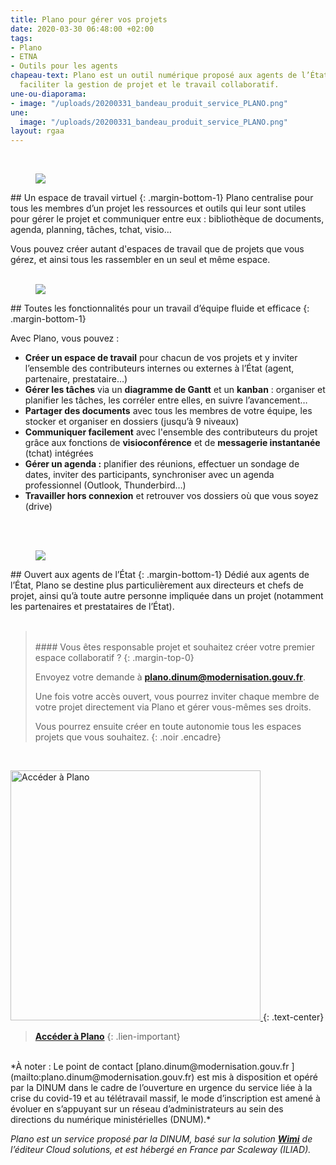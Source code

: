 ```yaml
---
title: Plano pour gérer vos projets
date: 2020-03-30 06:48:00 +02:00
tags:
- Plano
- ETNA
- Outils pour les agents
chapeau-text: Plano est un outil numérique proposé aux agents de l’État, destiné à
  faciliter la gestion de projet et le travail collaboratif.
une-ou-diaporama:
- image: "/uploads/20200331_bandeau_produit_service_PLANO.png"
une:
  image: "/uploads/20200331_bandeau_produit_service_PLANO.png"
layout: rgaa
---
```


<br>

<figure class='image-left' style='width: 8%;'>
<img src="/uploads/picto-ordi.png"/>
</figure>## Un espace de travail virtuel 
{: .margin-bottom-1} 
Plano centralise pour tous les membres d’un projet les ressources et outils qui leur sont utiles pour gérer le projet et communiquer entre eux : bibliothèque de documents, agenda, planning, tâches, tchat, visio…

Vous pouvez créer autant d'espaces de travail que de projets que vous gérez, et ainsi tous les rassembler en un seul et même espace. 
<br>
<br>



<figure class='image-left' style='width: 6%;'>
<img src="/uploads/picto-intervention.png"/>
</figure>## Toutes les fonctionnalités pour un travail d’équipe fluide et efficace
{: .margin-bottom-1}

Avec Plano, vous pouvez :

* **Créer un espace de travail** pour chacun de vos projets et y inviter l’ensemble des contributeurs internes ou externes à l’État (agent, partenaire, prestataire…)
* **Gérer les tâches** via un **diagramme de Gantt** et un **kanban** : organiser et planifier les tâches, les corréler entre elles, en suivre l’avancement…
* **Partager des documents** avec tous les membres de votre équipe, les stocker et organiser en dossiers (jusqu’à 9 niveaux)
* **Communiquer facilement** avec l'ensemble des contributeurs du projet grâce aux fonctions de **visioconférence** et de **messagerie instantanée** (tchat) intégrées
* **Gérer un agenda :** planifier des réunions, effectuer un sondage de dates, inviter des participants, synchroniser avec un agenda professionnel (Outlook, Thunderbird…)
* **Travailler hors connexion** et retrouver vos dossiers où que vous soyez (drive)
<br>
<br>



<figure class='image-left' style='width: 6%;'>
<img src="/uploads/group-bleu.png"/>
</figure>## Ouvert aux agents de l’État
{: .margin-bottom-1}
Dédié aux agents de l’État, Plano se destine plus particulièrement aux directeurs et chefs de projet, ainsi qu’à toute autre personne impliquée dans un projet (notamment les partenaires et prestataires de l’État).
<br>
<br>

> <br> 
> #### Vous êtes responsable projet et souhaitez créer votre premier espace collaboratif ?
> {: .margin-top-0}
>
> Envoyez votre demande à [**plano.dinum@modernisation.gouv.fr**](mailto:plano.dinum@modernisation.gouv.fr). 
>
> Une fois votre accès ouvert, vous pourrez inviter chaque membre de votre projet directement via Plano et gérer vous-mêmes ses droits. 
>
> Vous pourrez ensuite créer en toute autonomie tous les espaces projets que vous souhaitez.
{: .noir .encadre}

<br>

<a href="https://plano.numerique.gouv.fr/"><img src="/uploads/capture-plano-500contour.png" width="400" alt="Accéder à Plano"/>
</a>
{: .text-center}
> [**Accéder à Plano**](https://plano.numerique.gouv.fr/)
{: .lien-important}

<br>
*À noter : Le point de contact [plano.dinum@modernisation.gouv.fr ](mailto:plano.dinum@modernisation.gouv.fr) est mis à disposition et opéré par la DINUM dans le cadre de l’ouverture en urgence du service liée à la crise du covid-19 et au télétravail massif, le mode d’inscription est amené à évoluer en s’appuyant sur un réseau d’administrateurs au sein des directions du numérique ministérielles (DNUM).*

*Plano est un service proposé par la DINUM, basé sur la solution [**Wimi**](https://www.wimi-teamwork.com/fr/) de l’éditeur Cloud solutions, et est hébergé en France par Scaleway (ILIAD).*